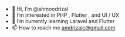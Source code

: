 - 👋 Hi, I’m @ahmoodrizal
- 👀 I’m interested in PHP , Flutter , and UI / UX 
- 🌱 I’m currently learning Laravel and Flutter
- 📫 How to reach me amdrizalc@gmail.com

<!---
whoonlyseewendy/whoonlyseewendy is a ✨ special ✨ repository because its `README.md` (this file) appears on your GitHub profile.
You can click the Preview link to take a look at your changes.
--->
